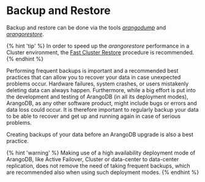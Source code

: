 Backup and Restore
==================

Backup and restore can be done via the tools
[_arangodump_](../Programs/Arangodump/README.md) and
[_arangorestore_](../Programs/Arangorestore/README.md).

{% hint 'tip' %}
In order to speed up the _arangorestore_ performance in a Cluster environment,
the [Fast Cluster Restore](../Programs/Arangorestore/FastClusterRestore.md)
procedure is recommended.
{% endhint %}

Performing frequent backups is important and a recommended best practices that
can allow you to recover your data in case unexpected problems occur.
Hardware failures, system crashes, or users mistakenly deleting data can always
happen. Furthermore, while a big effort is put into the development and testing
of ArangoDB (in all its deployment modes), ArangoDB, as any other software
product, might include bugs or errors and data loss could occur.
It is therefore important to regularly backup your data to be able to recover
and get up and running again in case of serious problems.

Creating backups of your data before an ArangoDB upgrade is also a best practice.

{% hint 'warning' %}
Making use of a high availability deployment mode of ArangoDB, like Active Failover,
Cluster or data-center to data-center replication, does not remove the need of
taking frequent backups, which are recommended also when using such deployment modes.
{% endhint %}

<!-- Offline dumps -->

<!-- Hot backups  -->

<!-- Cluster -->
